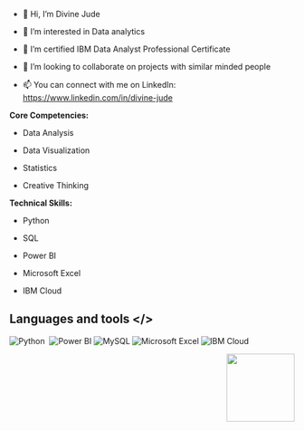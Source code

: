 - 👋 Hi, I’m Divine Jude

- 👀 I’m interested in Data analytics

- 🌱 I’m certified IBM Data Analyst Professional Certificate

- 💞️ I’m looking to collaborate on projects with similar minded people

- 📫 You can connect with me on LinkedIn: https://www.linkedin.com/in/divine-jude



**Core Competencies:**

- Data Analysis

- Data Visualization

- Statistics

- Creative Thinking



**Technical Skills:**

- Python

- SQL

- Power BI

- Microsoft Excel

- IBM Cloud

## Languages and tools  </>
  
![Python](https://img.shields.io/badge/-Python-05122A?style=flat&logo=python)&nbsp;
  ![Power BI](https://img.shields.io/badge/Power%20BI-F2C811.svg?style=for-the-badge&logo=Power-BI&logoColor=black)
    ![MySQL](https://img.shields.io/badge/MySQL-4479A1.svg?style=for-the-badge&logo=MySQL&logoColor=white)
      ![Microsoft Excel](https://img.shields.io/badge/Microsoft%20Excel-217346.svg?style=for-the-badge&logo=Microsoft-Excel&logoColor=white)
        ![IBM Cloud](https://img.shields.io/badge/IBM%20Cloud-1261FE.svg?style=for-the-badge&logo=IBM-Cloud&logoColor=white)
        

<img src="https://raw.githubusercontent.com/roshangrewal/IBM-Data-Science-Professional-Certification/master/IBM-Banner.png" align="right" width="120" />
<!---
Divine-Jude/Divine-Jude is a ✨ special ✨ repository because its `README.md` (this file) appears on your GitHub profile.
You can click the Preview link to take a look at your changes.
--->
